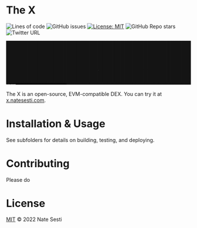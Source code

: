 # **The X**
![Lines of code](https://img.shields.io/tokei/lines/github/sestinj/the-x)
![GitHub issues](https://img.shields.io/github/issues-raw/sestinj/the-x)
[![License: MIT](https://img.shields.io/badge/License-MIT-yellow.svg)](https://opensource.org/licenses/MIT)
![GitHub Repo stars](https://img.shields.io/github/stars/sestinj/the-x?style=social)
![Twitter URL](https://img.shields.io/twitter/url?style=social&url=https%3A%2F%2Fgithub.com%2Fsestinj%2Fthe-x)

<p align="center">
  <img src="x.gif" alt="The X" />
</p>


The X is an open-source, EVM-compatible DEX. You can try it at [x.natesesti.com](https://x.natesesti.com).

# Installation & Usage

See subfolders for details on building, testing, and deploying.

# Contributing

Please do

# License

[MIT](https://github.com/sestinj/the-x/blob/main/LICENSE) © 2022 Nate Sesti